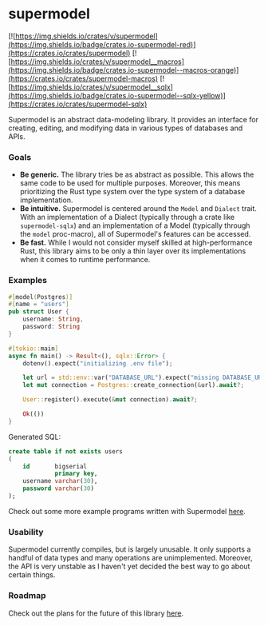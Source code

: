 # supermodel
[![https://img.shields.io/crates/v/supermodel](https://img.shields.io/badge/crates.io-supermodel-red)](https://crates.io/crates/supermodel)
[![https://img.shields.io/crates/v/supermodel__macros](https://img.shields.io/badge/crates.io-supermodel--macros-orange)](https://crates.io/crates/supermodel-macros)
[![https://img.shields.io/crates/v/supermodel__sqlx](https://img.shields.io/badge/crates.io-supermodel--sqlx-yellow)](https://crates.io/crates/supermodel-sqlx)

Supermodel is an abstract data-modeling library. It provides an interface for creating, editing, and modifying data in various types of databases and APIs.

### Goals
- **Be generic.** The library tries be as abstract as possible. This allows the same code to be used for multiple purposes. Moreover, this means prioritizing the Rust type system over the type system of a database implementation.
- **Be intuitive.** Supermodel is centered around the `Model` and `Dialect` trait. With an implementation of a Dialect (typically through a crate like `supermodel-sqlx`) and an implementation of a Model (typically through the `model` proc-macro), all of Supermodel's features can be accessed.
- **Be fast.** While I would not consider myself skilled at high-performance Rust, this library aims to be only a thin layer over its implementations when it comes to runtime performance.
 
### Examples

```rs
#[model(Postgres)]
#[name = "users"]
pub struct User {
    username: String,
    password: String
}

#[tokio::main]
async fn main() -> Result<(), sqlx::Error> {
    dotenv().expect("initializing .env file");

    let url = std::env::var("DATABASE_URL").expect("missing DATABASE_URL in env");
    let mut connection = Postgres::create_connection(&url).await?;

    User::register().execute(&mut connection).await?;

    Ok(())
}
```

Generated SQL:
```sql
create table if not exists users
(
    id       bigserial
             primary key,
    username varchar(30),
    password varchar(30)
);
```

Check out some more example programs written with Supermodel [here](https://github.com/peterhenryd/supermodel/tree/main/packages/supermodel/examples).

### Usability

Supermodel currently compiles, but is largely unusable. It only supports a handful of data types and many operations are unimplemented. Moreover, the API is very unstable as I haven't yet decided the best way to go about certain things.

### Roadmap

Check out the plans for the future of this library [here](https://github.competerhenryd/supermodel/tree/main/ROADMAP.md).
